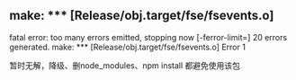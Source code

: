 ## make: *** [Release/obj.target/fse/fsevents.o]

fatal error: too many errors emitted, stopping now [-ferror-limit=]
20 errors generated.
make: *** [Release/obj.target/fse/fsevents.o] Error 1

暂时无解，降级、删node_modules、npm install 都避免使用该包

